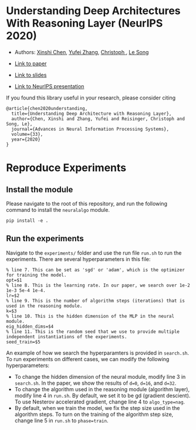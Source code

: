 # Understanding Deep Architectures With Reasoning Layer (NeurIPS 2020)

- Authors: [Xinshi Chen](http://xinshi-chen.com/), [Yufei Zhang](https://www.maths.ox.ac.uk/people/yufei.zhang), [Christoph ](https://www.maths.ox.ac.uk/people/christoph.reisinger), [Le Song](https://www.cc.gatech.edu/~lsong/)

- [Link to paper](https://papers.nips.cc/paper/2020/hash/0d82627e10660af39ea7eb69c3568955-Abstract.html)

- [Link to slides](http://xinshi-chen.com/papers/slides/nips2020-reasoning.pdf)

- [Link to NeurIPS presentation](https://nips.cc/virtual/2020/protected/poster_0d82627e10660af39ea7eb69c3568955.html)

If you found this library useful in your research, please consider citing

```
@article{chen2020understanding,
  title={Understanding Deep Architecture with Reasoning Layer},
  author={Chen, Xinshi and Zhang, Yufei and Reisinger, Christoph and Song, Le},
  journal={Advances in Neural Information Processing Systems},
  volume={33},
  year={2020}
}
```

# Reproduce Experiments

## Install the module
Please navigate to the root of this repository, and run the following command to install the `neuralalgo` module.
```
pip install -e .
```

## Run the experiments
Navigate to the `experiments/` folder and use the run file `run.sh` to run the experiments. There are several hyperparameters in this file:
```
% line 7. This can be set as 'sgd' or 'adam', which is the optimizer for training the model.
opt=$1
% line 8. This is the learning rate. In our paper, we search over 1e-2 1e-3 5e-4 1e-4.
lr=$2
% line 9. This is the number of algorithm steps (iterations) that is used in the reasoning module.
k=$3
% line 10. This is the hidden dimension of the MLP in the neural module.
eig_hidden_dims=$4
% line 11. This is the random seed that we use to provide multiple independent instantiations of the experiments.
seed_train=$5
```
An example of how we search the hyperparamters is provided in `search.sh`. To run experiments on different cases, we can modify the following hyperparameters:

- To change the hidden dimension of the neural module, modify line 3 in `search.sh`. In the paper, we show the results of `d=0`, `d=16`, and `d=32`.
- To change the algorithm used in the reasoning module (algorithm layer), modify line 4 in `run.sh`. By default, we set it to be gd (gradient descient). To use Nesterov accelerated gradient, change line 4 to `algo_type=nag`.
- By default, when we train the model, we fix the step size used in the algorithm steps. To turn on the training of the algorithm step size, change line 5 in `run.sh` to `phase=train`.
